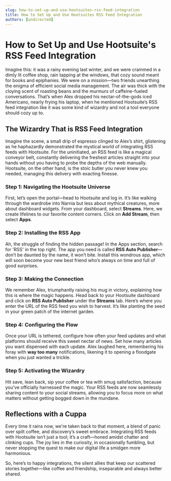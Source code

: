 ```yaml
---
slug: how-to-set-up-and-use-hootsuites-rss-feed-integration
title: How to Set Up and Use Hootsuites RSS Feed Integration
authors: [undirected]
---
```


# How to Set Up and Use Hootsuite's RSS Feed Integration

Imagine this: it was a rainy evening last winter, and we were crammed in a dimly lit coffee shop, rain tapping at the windows, that cozy sound meant for books and epiphanies. We were on a mission—two friends unearthing the enigma of efficient social media management. The air was thick with the cloying scent of roasting beans and the murmurs of caffeine-fueled conversations. That’s when Alex dropped his nectar-of-the-gods iced Americano, nearly frying his laptop, when he mentioned Hootsuite’s RSS feed integration like it was some kind of wizardry and not a tool everyone should cozy up to.

## The Wizardry That is RSS Feed Integration

Imagine the scene, a small drip of espresso clinged to Alex’s shirt, glistening as he haphazardly demonstrated the mystical world of integrating RSS feeds with Hootsuite. For the uninitiated, an RSS feed is like a magical conveyor belt, constantly delivering the freshest articles straight into your hands without you having to probe the depths of the web manually. Hootsuite, on the other hand, is the stoic butler you never knew you needed, managing this delivery with exacting finesse.

### Step 1: Navigating the Hootsuite Universe

First, let’s open the portal—head to Hootsuite and log in. It’s like walking through the wardrobe into Narnia but less about mythical creatures, more about dashboard widgets. From your dashboard, select **Streams**. Here, we create lifelines to our favorite content corners. Click on **Add Stream**, then select **Apps**.

### Step 2: Installing the RSS App

Ah, the struggle of finding the hidden passage! In the Apps section, search for 'RSS' in the top right. The app you need is called **RSS Auto Publisher**—don’t be daunted by the name, it won’t bite. Install this wondrous app, which will soon become your new best friend who’s always on time and full of good surprises.

### Step 3: Making the Connection

We remember Alex, triumphantly raising his mug in victory, explaining how this is where the magic happens. Head back to your Hootsuite dashboard and click on **RSS Auto Publisher** under the **Streams** tab. Here’s where you enter the URL of the RSS feed you wish to harvest. It’s like planting the seed in your green patch of the internet garden.

### Step 4: Configuring the Flow

Once your URL is tethered, configure how often your feed updates and what platforms should receive this sweet nectar of news. Set how many articles you want dispensed with each update. Alex laughed here, remembering his foray with **way too many** notifications, likening it to opening a floodgate when you just wanted a trickle.

### Step 5: Activating the Wizardry

Hit save, lean back, sip your coffee or tea with smug satisfaction, because you’ve officially harnessed the magic. Your RSS feeds are now seamlessly sharing content to your social streams, allowing you to focus more on what matters without getting bogged down in the mundane.

## Reflections with a Cuppa

Every time it rains now, we're taken back to that moment, a blend of panic over spilt coffee, and discovery’s sweet embrace. Integrating RSS feeds with Hootsuite isn’t just a tool; it’s a craft—honed amidst chatter and clinking cups. The joy lies in the curiosity, in occasionally fumbling, but never stopping the quest to make our digital life a smidgen more harmonious.

So, here’s to happy integrations, the silent allies that keep our scattered stories together—like coffee and friendship, inseparable and always better shared.